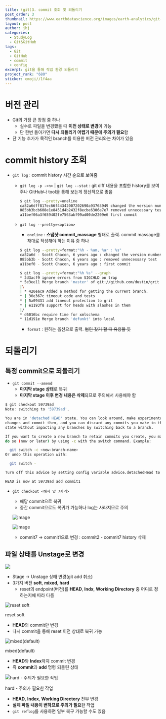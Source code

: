 ```yaml
---
title: (git)3. commit 조회 및 되돌리기
post_order: 3
thumbnail: https://www.earthdatascience.org/images/earth-analytics/git-version-control/git-add-commit.png
layout: post
author: jhj
categories:
  - StudyLog
  - Git&GitHub
tags:
  - Git
  - GitHub
  - commit
  - config
excerpt: git을 통해 작업 환경 되돌리기
project_rank: "680"
sticker: emoji//1f4aa
---
```


# 버전 관리

- Git의 가장 큰 장점 중 하나
    - 실수로 파일을 변경했을 때 **이전 상태로 변경**이 가능
    - 단 한번 돌아가면 **다시 되돌리기 어렵기 때문에 주의가 필요**함
- 단 기능 추가가 목적인 branch를 이용한 버전 관리와는 차이가 있음

# commit history 조회

- `git log` : commit history 시간 순으로 보여줌
    - `git log -p -<n>` | `git log --stat` : git diff 내용을 포함한 history를 보여주나 GitHub나 tool을 통해 보는게 정신적으로 좋음
        
        ```bash
        $ git log --pretty=oneline
        ca82a6dff817ec66f44342007202690a93763949 changed the version number
        085bb3bcb608e1e8451d4b2432f8ecbe6306e7e7 removed unnecessary test
        a11bef06a3f659402fe7563abf99ad00de2209e6 first commit
        ```
        
    - `git log --pretty=<option>`
        - `oneline` : **스냅샷 commit_massage** 형태로 출력. commit massage를 재대로 작성해야 하는 이유 중 하나
        
        ```bash
        $ git log --pretty=format:"%h - %an, %ar : %s"
        ca82a6d - Scott Chacon, 6 years ago : changed the version number
        085bb3b - Scott Chacon, 6 years ago : removed unnecessary test
        a11bef0 - Scott Chacon, 6 years ago : first commit
        ```
        
        ```bash
        $ git log --pretty=format:"%h %s" --graph
        * 2d3acf9 ignore errors from SIGCHLD on trap
        * 5e3ee11 Merge branch 'master' of git://github.com/dustin/grit
        |\
        | * 420eac9 Added a method for getting the current branch.
        * | 30e367c timeout code and tests
        * | 5a09431 add timeout protection to grit
        * | e1193f8 support for heads with slashes in them
        |/
        * d6016bc require time for xmlschema
        * 11d191e Merge branch 'defunkt' into local
        ```
        
        - `format` : 원하는 옵션으로 출력. ~~범인 찾기 할 때 유용할 듯~~

# 되돌리기

## 특정 commit으로 되돌리기

- `git commit --amend`
    - **마지막 stage 상태**로 복귀
    - **마지막 stage 이후 변경 내용은 삭제**되므로 주의해서 사용해야 함

```bash
$ git checkout 59739ad
Note: switching to '59739ad'.

You are in 'detached HEAD' state. You can look around, make experimental
changes and commit them, and you can discard any commits you make in this
state without impacting any branches by switching back to a branch.

If you want to create a new branch to retain commits you create, you may
do so (now or later) by using -c with the switch command. Example:

  git switch -c <new-branch-name>
Or undo this operation with:

  git switch -

Turn off this advice by setting config variable advice.detachedHead to false

HEAD is now at 59739ad add commit1
```

- `git checkout <해시 앞 7자리>`
    - 해당 commit으로 복귀
    - 중간 commit으로도 복귀가 가능하나 log는 사라지므로 주의
    
    ![image](/assets/images/study_log/git&github/2025-04-04-CommitHistoryAndRevert/image01.png)
    
    ![image](/assets/images/study_log/git&github/2025-04-04-CommitHistoryAndRevert/image02.png)
    
    - commit7 → commit1으로 변경 : commit2 - commit7 history 삭제

## 파일 상태를 Unstage로 변경

![](/assets/images/study_log/git&github/2025-04-04-CommitHistoryAndRevert/git_reset.gif)

- Stage → Unstage 상태 변경(git add 취소)
- 3가지 버전 **soft**, **mixed**, **hard**
    - reset의 endpoint(버전)를 **HEAD**, **Indx**, **Working Directory** 중 어디로 정하는지에 따라 다름

![reset soft](/assets/images/study_log/git&github/2025-04-04-CommitHistoryAndRevert/image03.png)

reset soft

- **HEAD**의 commit만 변경
- 다시 commit을 통해 reset 이전 상태로 복귀 가능

![mixed(default)](/assets/images/study_log/git&github/2025-04-04-CommitHistoryAndRevert/image04.png)

mixed(default)

- **HEAD**와 **Index**까지 commit 변경
- 즉 **commit**과 **add** 명령 되돌린 상태

![hard - 주의가 필요한 작업](/assets/images/study_log/git&github/2025-04-04-CommitHistoryAndRevert/image05.png)

hard - 주의가 필요한 작업

- **HEAD**, **Index**, **Working Directory** 전부 변경
- **실제 파일 내용이 변하므로 주의가 필요**한 작업
- `git reflog`를 사용하면 일부 복구 가능할 수도 있음
